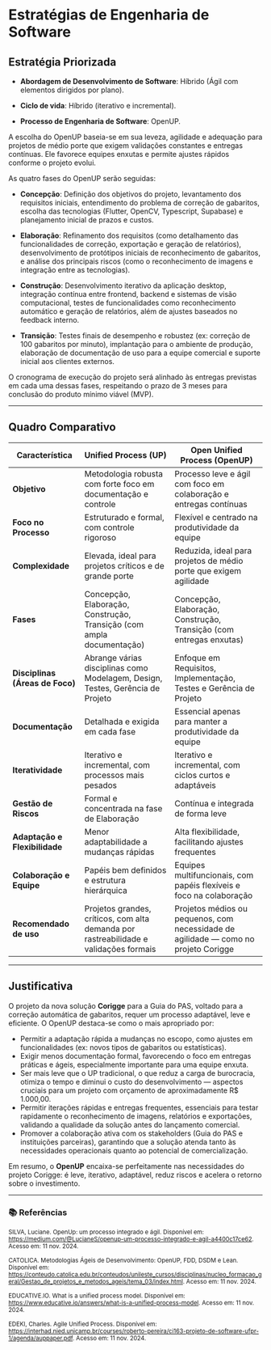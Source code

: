 # Estratégias de Engenharia de Software

## Estratégia Priorizada 

- **Abordagem de Desenvolvimento de Software**: Híbrido (Ágil com elementos dirigidos por plano).

- **Ciclo de vida**: Híbrido (iterativo e incremental).

- **Processo de Engenharia de Software**: OpenUP.

A escolha do OpenUP baseia-se em sua leveza, agilidade e adequação para projetos de médio porte que exigem validações constantes e entregas contínuas. Ele favorece equipes enxutas e permite ajustes rápidos conforme o projeto evolui.

As quatro fases do OpenUP serão seguidas:

- **Concepção**: Definição dos objetivos do projeto, levantamento dos requisitos iniciais, entendimento do problema de correção de gabaritos, escolha das tecnologias (Flutter, OpenCV, Typescript, Supabase) e planejamento inicial de prazos e custos.
  
- **Elaboração**: Refinamento dos requisitos (como detalhamento das funcionalidades de correção, exportação e geração de relatórios), desenvolvimento de protótipos iniciais de reconhecimento de gabaritos, e análise dos principais riscos (como o reconhecimento de imagens e integração entre as tecnologias).

- **Construção**: Desenvolvimento iterativo da aplicação desktop, integração contínua entre frontend, backend e sistemas de visão computacional, testes de funcionalidades como reconhecimento automático e geração de relatórios, além de ajustes baseados no feedback interno.

- **Transição**: Testes finais de desempenho e robustez (ex: correção de 100 gabaritos por minuto), implantação para o ambiente de produção, elaboração de documentação de uso para a equipe comercial e suporte inicial aos clientes externos.

O cronograma de execução do projeto será alinhado às entregas previstas em cada uma dessas fases, respeitando o prazo de 3 meses para conclusão do produto mínimo viável (MVP).

---

## Quadro Comparativo 

| **Característica**           | **Unified Process (UP)**                                                                 | **Open Unified Process (OpenUP)**                                                           |
|-----------------------------|-------------------------------------------------------------------------------------------|---------------------------------------------------------------------------------------------|
| **Objetivo**                | Metodologia robusta com forte foco em documentação e controle                            | Processo leve e ágil com foco em colaboração e entregas contínuas                          |
| **Foco no Processo**        | Estruturado e formal, com controle rigoroso                                               | Flexível e centrado na produtividade da equipe                                              |
| **Complexidade**            | Elevada, ideal para projetos críticos e de grande porte                                   | Reduzida, ideal para projetos de médio porte que exigem agilidade                          |
| **Fases**                   | Concepção, Elaboração, Construção, Transição (com ampla documentação)                     | Concepção, Elaboração, Construção, Transição (com entregas enxutas)                        |
| **Disciplinas (Áreas de Foco)**             | Abrange várias disciplinas como Modelagem, Design, Testes, Gerência de Projeto           | Enfoque em Requisitos, Implementação, Testes e Gerência de Projeto                         |
| **Documentação**            | Detalhada e exigida em cada fase                                                          | Essencial apenas para manter a produtividade da equipe                                     |
| **Iteratividade**           | Iterativo e incremental, com processos mais pesados                                       | Iterativo e incremental, com ciclos curtos e adaptáveis                                    |
| **Gestão de Riscos**        | Formal e concentrada na fase de Elaboração                                                | Contínua e integrada de forma leve                                                         |
| **Adaptação e Flexibilidade**           | Menor adaptabilidade a mudanças rápidas                                                   | Alta flexibilidade, facilitando ajustes frequentes                                         |
| **Colaboração e Equipe**             | Papéis bem definidos e estrutura hierárquica                                              | Equipes multifuncionais, com papéis flexíveis e foco na colaboração                        |
| **Recomendado de uso**        | Projetos grandes, críticos, com alta demanda por rastreabilidade e validações formais    | Projetos médios ou pequenos, com necessidade de agilidade — como no projeto Corigge        |

---

## Justificativa 

O projeto da nova solução **Corigge** para a Guia do PAS, voltado para a correção automática de gabaritos, requer um processo adaptável, leve e eficiente. O OpenUP destaca-se como o mais apropriado por:

- Permitir a adaptação rápida a mudanças no escopo, como ajustes em funcionalidades (ex: novos tipos de gabaritos ou estatísticas).
- Exigir menos documentação formal, favorecendo o foco em entregas práticas e ágeis, especialmente importante para uma equipe enxuta.
- Ser mais leve que o UP tradicional, o que reduz a carga de burocracia, otimiza o tempo e diminui o custo do desenvolvimento — aspectos cruciais para um projeto com orçamento de aproximadamente R\$ 1.000,00.
- Permitir iterações rápidas e entregas frequentes, essenciais para testar rapidamente o reconhecimento de imagens, relatórios e exportações, validando a qualidade da solução antes do lançamento comercial.
- Promover a colaboração ativa com os stakeholders (Guia do PAS e instituições parceiras), garantindo que a solução atenda tanto às necessidades operacionais quanto ao potencial de comercialização.

Em resumo, o **OpenUP** encaixa-se perfeitamente nas necessidades do projeto Corigge: é leve, iterativo, adaptável, reduz riscos e acelera o retorno sobre o investimento.

---

### 📚 Referências 

<small>SILVA, Luciane. OpenUp: um processo integrado e ágil. Disponível em: <https://medium.com/@LucianeS/openup-um-processo-integrado-e-agil-a4400c17ce62>. Acesso em: 11 nov. 2024.</small>

<small>CATOLICA. Metodologias Ágeis de Desenvolvimento: OpenUP, FDD, DSDM e Lean. Disponível em: <https://conteudo.catolica.edu.br/conteudos/unileste_cursos/disciplinas/nucleo_formacao_geral/Gestao_de_projetos_e_metodos_ageis/tema_03/index.html>. Acesso em: 11 nov. 2024.</small>

<small>EDUCATIVE.IO. What is a unified process model. Disponível em: <https://www.educative.io/answers/what-is-a-unified-process-model>. Acesso em: 11 nov. 2024.</small>

<small>EDEKI, Charles. Agile Unified Process. Disponível em: <https://interhad.nied.unicamp.br/courses/roberto-pereira/ci163-projeto-de-software-ufpr-1/agenda/auppaper.pdf>. Acesso em: 11 nov. 2024.</small>
